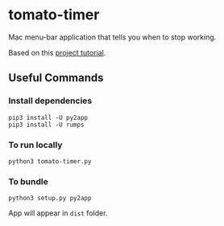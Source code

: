 # tomato-timer

Mac menu-bar application that tells you when to stop working.

Based on this [project tutorial](https://camillovisini.com/article/create-macos-menu-bar-app-pomodoro/).

## Useful Commands

### Install dependencies
```
pip3 install -U py2app
pip3 install -U rumps
```

### To run locally
```
python3 tomato-timer.py
```

### To bundle
```
python3 setup.py py2app
```

App will appear in `dist` folder.
